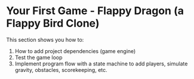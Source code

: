 # Your First Game - Flappy Dragon (a Flappy Bird Clone)

This section shows you how to:

1. How to add project dependencies (game engine)
2. Test the game loop
3. Implement program flow with a state machine to add players, simulate gravity, obstacles, scorekeeping, etc.
